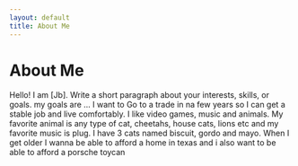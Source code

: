```yaml
---
layout: default
title: About Me
---
```

# About Me
Hello! I am [Jb].
Write a short paragraph about your interests, skills, or goals.
my goals are ... I want to  Go to a trade in na few years so I can get a stable job and live comfortably. I like video games, music and animals. My favorite animal is any type of cat, cheetahs, house cats, lions etc and my favorite music is plug. I have 3 cats named biscuit, gordo and mayo. When I get older I wanna be able to afford a home in texas and i also want to be able to afford a porsche toycan 
